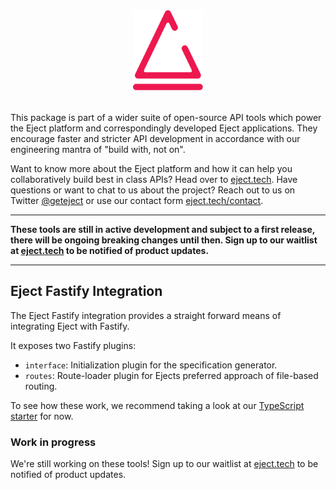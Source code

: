 <p align="center" style="margin: 2rem 0;">
    <img src="./../../eject-logo.svg" height="128" alt="Eject logo which is a morphed eject button symbol in crayola red">
</p>

This package is part of a wider suite of open-source API tools which power the Eject platform and correspondingly developed Eject applications. They encourage faster and stricter API development in accordance with our engineering mantra of "build with, not on".

Want to know more about the Eject platform and how it can help you collaboratively build best in class APIs? Head over to [eject.tech](https://eject.tech). Have questions or want to chat to us about the project? Reach out to us on Twitter [@geteject](https://twitter.com/geteject) or use our contact form [eject.tech/contact](https://eject.tech/contact).

---

**These tools are still in active development and subject to a first release, there will be ongoing breaking changes until then. Sign up to our waitlist at [eject.tech](https://eject.tech) to be notified of product updates.**

---

## Eject Fastify Integration

The Eject Fastify integration provides a straight forward means of integrating Eject with Fastify.

It exposes two Fastify plugins:

- `interface`: Initialization plugin for the specification generator.
- `routes`: Route-loader plugin for Ejects preferred approach of file-based routing.

To see how these work, we recommend taking a look at our [TypeScript starter](https://github.com/eject-tech/eject/tree/main/starters/typescript) for now.

### Work in progress

We're still working on these tools! Sign up to our waitlist at [eject.tech](https://eject.tech) to be notified of product updates.
